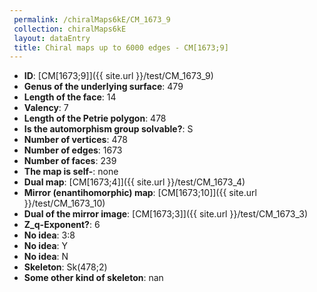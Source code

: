 ```yaml
--- 
 permalink: /chiralMaps6kE/CM_1673_9 
 collection: chiralMaps6kE
 layout: dataEntry
 title: Chiral maps up to 6000 edges - CM[1673;9]
---
```


- **ID**: [CM[1673;9]]({{ site.url }}/test/CM_1673_9)
- **Genus of the underlying surface**: 479
- **Length of the face**: 14
- **Valency**: 7
- **Length of the Petrie polygon**: 478
- **Is the automorphism group solvable?**: S
- **Number of vertices**: 478
- **Number of edges**: 1673
- **Number of faces**: 239
- **The map is self-**: none
- **Dual map**: [CM[1673;4]]({{ site.url }}/test/CM_1673_4)
- **Mirror (enantihomorphic) map**: [CM[1673;10]]({{ site.url }}/test/CM_1673_10)
- **Dual of the mirror image**: [CM[1673;3]]({{ site.url }}/test/CM_1673_3)
- **Z_q-Exponent?**: 6
- **No idea**:  3:8
- **No idea**: Y
- **No idea**: N
- **Skeleton**: Sk(478;2)
- **Some other kind of skeleton**: nan
